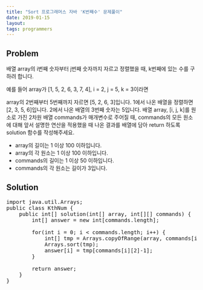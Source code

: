 ```yaml
---
title: "Sort 프로그래머스 자바 'K번째수' 문제풀이"
date: 2019-01-15
layout:
tags: programmers
---
```


## Problem
배열 array의 i번째 숫자부터 j번째 숫자까지 자르고 정렬했을 때, k번째에 있는 수를 구하려 합니다.

예를 들어 array가 [1, 5, 2, 6, 3, 7, 4], i = 2, j = 5, k = 3이라면

array의 2번째부터 5번째까지 자르면 [5, 2, 6, 3]입니다.
1에서 나온 배열을 정렬하면 [2, 3, 5, 6]입니다.
2에서 나온 배열의 3번째 숫자는 5입니다.
배열 array, [i, j, k]를 원소로 가진 2차원 배열 commands가 매개변수로 주어질 때, commands의 모든 원소에 대해 앞서 설명한 연산을 적용했을 때 나온 결과를 배열에 담아 return 하도록 solution 함수를 작성해주세요.

- array의 길이는 1 이상 100 이하입니다.
- array의 각 원소는 1 이상 100 이하입니다.
- commands의 길이는 1 이상 50 이하입니다.
- commands의 각 원소는 길이가 3입니다.

## Solution
<pre>
import java.util.Arrays;
public class KthNum {
	public int[] solution(int[] array, int[][] commands) {
        int[] answer = new int[commands.length];
        
        for(int i = 0; i < commands.length; i++) {
        	int[] tmp = Arrays.copyOfRange(array, commands[i][0]-1, commands[i][1]);
        	Arrays.sort(tmp);     	
        	answer[i] = tmp[commands[i][2]-1];
        }     
        
        return answer;
    }
}    
</pre>
